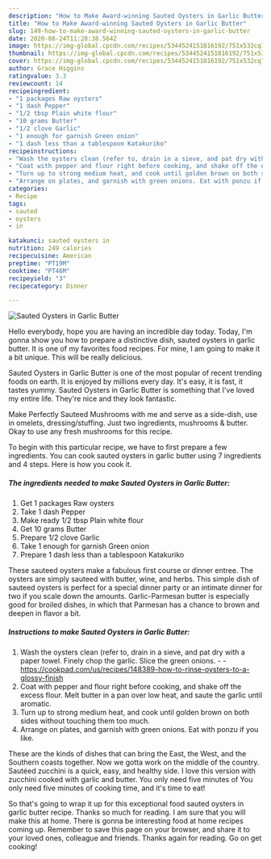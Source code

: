 ```yaml
---
description: "How to Make Award-winning Sauted Oysters in Garlic Butter"
title: "How to Make Award-winning Sauted Oysters in Garlic Butter"
slug: 149-how-to-make-award-winning-sauted-oysters-in-garlic-butter
date: 2020-08-24T11:28:38.564Z
image: https://img-global.cpcdn.com/recipes/5344524151816192/751x532cq70/sauted-oysters-in-garlic-butter-recipe-main-photo.jpg
thumbnail: https://img-global.cpcdn.com/recipes/5344524151816192/751x532cq70/sauted-oysters-in-garlic-butter-recipe-main-photo.jpg
cover: https://img-global.cpcdn.com/recipes/5344524151816192/751x532cq70/sauted-oysters-in-garlic-butter-recipe-main-photo.jpg
author: Grace Higgins
ratingvalue: 3.3
reviewcount: 14
recipeingredient:
- "1 packages Raw oysters"
- "1 dash Pepper"
- "1/2 tbsp Plain white flour"
- "10 grams Butter"
- "1/2 clove Garlic"
- "1 enough for garnish Green onion"
- "1 dash less than a tablespoon Katakuriko"
recipeinstructions:
- "Wash the oysters clean (refer to, drain in a sieve, and pat dry with a paper towel. Finely chop the garlic. Slice the green onions.  https://cookpad.com/us/recipes/148389-how-to-rinse-oysters-to-a-glossy-finish"
- "Coat with pepper and flour right before cooking, and shake off the excess flour. Melt butter in a pan over low heat, and saute the garlic until aromatic."
- "Turn up to strong medium heat, and cook until golden brown on both sides without touching them too much."
- "Arrange on plates, and garnish with green onions. Eat with ponzu if you like."
categories:
- Recipe
tags:
- sauted
- oysters
- in

katakunci: sauted oysters in 
nutrition: 249 calories
recipecuisine: American
preptime: "PT19M"
cooktime: "PT46M"
recipeyield: "3"
recipecategory: Dinner

---
```



![Sauted Oysters in Garlic Butter](https://img-global.cpcdn.com/recipes/5344524151816192/751x532cq70/sauted-oysters-in-garlic-butter-recipe-main-photo.jpg)

Hello everybody, hope you are having an incredible day today. Today, I'm gonna show you how to prepare a distinctive dish, sauted oysters in garlic butter. It is one of my favorites food recipes. For mine, I am going to make it a bit unique. This will be really delicious.

Sauted Oysters in Garlic Butter is one of the most popular of recent trending foods on earth. It is enjoyed by millions every day. It's easy, it is fast, it tastes yummy. Sauted Oysters in Garlic Butter is something that I've loved my entire life. They're nice and they look fantastic.

Make Perfectly Sauteed Mushrooms with me and serve as a side-dish, use in omelets, dressing/stuffing. Just two ingredients, mushrooms &amp; butter. Okay to use any fresh mushrooms for this recipe.


To begin with this particular recipe, we have to first prepare a few ingredients. You can cook sauted oysters in garlic butter using 7 ingredients and 4 steps. Here is how you cook it.

<!--inarticleads1-->

##### The ingredients needed to make Sauted Oysters in Garlic Butter:

1. Get 1 packages Raw oysters
1. Take 1 dash Pepper
1. Make ready 1/2 tbsp Plain white flour
1. Get 10 grams Butter
1. Prepare 1/2 clove Garlic
1. Take 1 enough for garnish Green onion
1. Prepare 1 dash less than a tablespoon Katakuriko


These sauteed oysters make a fabulous first course or dinner entree. The oysters are simply sauteed with butter, wine, and herbs. This simple dish of sauteed oysters is perfect for a special dinner party or an intimate dinner for two if you scale down the amounts. Garlic-Parmesan butter is especially good for broiled dishes, in which that Parmesan has a chance to brown and deepen in flavor a bit. 

<!--inarticleads2-->

##### Instructions to make Sauted Oysters in Garlic Butter:

1. Wash the oysters clean (refer to, drain in a sieve, and pat dry with a paper towel. Finely chop the garlic. Slice the green onions. -  - https://cookpad.com/us/recipes/148389-how-to-rinse-oysters-to-a-glossy-finish
1. Coat with pepper and flour right before cooking, and shake off the excess flour. Melt butter in a pan over low heat, and saute the garlic until aromatic.
1. Turn up to strong medium heat, and cook until golden brown on both sides without touching them too much.
1. Arrange on plates, and garnish with green onions. Eat with ponzu if you like.


These are the kinds of dishes that can bring the East, the West, and the Southern coasts together. Now we gotta work on the middle of the country. Sautéed zucchini is a quick, easy, and healthy side. I love this version with zucchini cooked with garlic and butter. You only need five minutes of You only need five minutes of cooking time, and it&#39;s time to eat! 

So that's going to wrap it up for this exceptional food sauted oysters in garlic butter recipe. Thanks so much for reading. I am sure that you will make this at home. There is gonna be interesting food at home recipes coming up. Remember to save this page on your browser, and share it to your loved ones, colleague and friends. Thanks again for reading. Go on get cooking!
